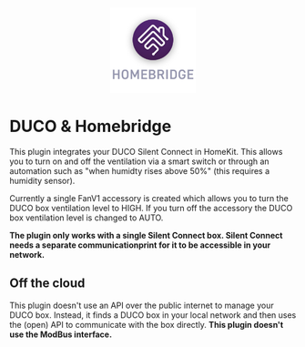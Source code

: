 <p align="center">

<img src="https://github.com/homebridge/branding/raw/master/logos/homebridge-wordmark-logo-vertical.png" width="150">

</p>

# DUCO & Homebridge

This plugin integrates your DUCO Silent Connect in HomeKit. This allows you to turn on and off the ventilation via a smart switch or through an automation such as "when humidty rises above 50%" (this requires a humidity sensor).

Currently a single FanV1 accessory is created which allows you to turn the DUCO box ventilation level to HIGH. If you turn off the accessory the DUCO box ventilation level is changed to AUTO.

**The plugin only works with a single Silent Connect box. Silent Connect needs a separate communicationprint for it to be accessible in your network.**

## Off the cloud

This plugin doesn't use an API over the public internet to manage your DUCO box. Instead, it finds a DUCO box in your local network and then uses the (open) API to communicate with the box directly. **This plugin doesn't use the ModBus interface.**
